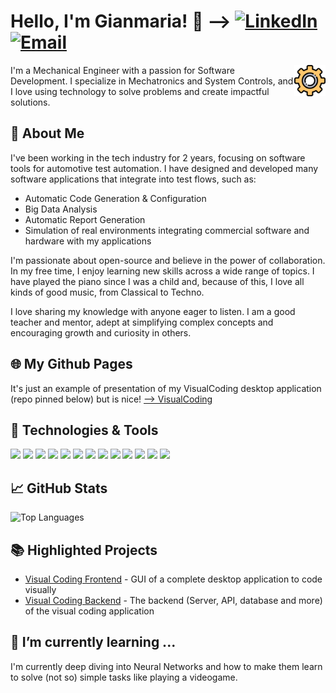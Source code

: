 
# Hello, I'm Gianmaria! 👋 --> [![LinkedIn][3.2]][3] [![Email][4.2]][4]

<p valign="left" >
<img src="./gear.png" width="50" align="right" alt="Yellow Gear Icon" />

I'm a Mechanical Engineer with a passion for Software Development. I specialize in Mechatronics and System Controls, and I love using technology to solve problems and create impactful solutions. 
</p>



## 🚀 About Me

<!-- A short bio -->
I've been working in the tech industry for 2 years, focusing on software tools for automotive test automation. I have designed and developed many software applications that integrate into test flows, such as:

- Automatic Code Generation & Configuration
- Big Data Analysis
- Automatic Report Generation
- Simulation of real environments integrating commercial software and hardware with my applications

I'm passionate about open-source and believe in the power of collaboration. In my free time, I enjoy learning new skills across a wide range of topics. I have played the piano since I was a child and, because of this, I love all kinds of good music, from Classical to Techno.

I love sharing my knowledge with anyone eager to listen. I am a good teacher and mentor, adept at simplifying complex concepts and encouraging growth and curiosity in others.

## 🌐 My Github Pages
It's just an example of presentation of my VisualCoding desktop application (repo pinned below) but is nice! 
<a href="https://g14mb0.github.io/G14MB0/" target="_blank"> --> VisualCoding</a>

## 🔧 Technologies & Tools

<!-- Icons for technologies & tools -->
![](https://img.shields.io/badge/Code-JavaScript-informational?style=flat&logo=javascript&logoColor=white&color=green)
![](https://img.shields.io/badge/Code-Python-informational?style=flat&logo=python&logoColor=white&color=green)
![](https://img.shields.io/badge/Tools-Electron-informational?style=flat&logo=electron&logoColor=white&color=green)
![](https://img.shields.io/badge/Code-C++-informational?style=flat&logo=cplusplus&logoColor=white&color=green)
![](https://img.shields.io/badge/Code-C-informational?style=flat&logo=c&logoColor=white&color=green)
![](https://img.shields.io/badge/Tools-Arduino-informational?style=flat&logo=arduino&logoColor=white&color=orange)
![](https://img.shields.io/badge/Tools-MATLAB-informational?style=flat&logo=mathworks&logoColor=white&color=orange)
![](https://img.shields.io/badge/Tools-DLL-informational?style=flat&logo=dll-files&logoColor=white&color=green)
![](https://img.shields.io/badge/Code-SQL-informational?style=flat&logo=sql&logoColor=white&color=green)
![](https://img.shields.io/badge/Database-PostgreSQL-informational?style=flat&logo=postgresql&logoColor=white&color=orange)
![](https://img.shields.io/badge/Database-SQLite-informational?style=flat&logo=sqlite&logoColor=white&color=orange)
![](https://img.shields.io/badge/Cloud-DigitalOcean-informational?style=flat&logo=digitalocean&logoColor=white&color=yellow)
![](https://img.shields.io/badge/Framework-FastAPI-informational?style=flat&logo=fastapi&logoColor=white&color=green)



## 📈 GitHub Stats

<!-- Top Languages -->
![Top Languages](https://github-readme-stats.vercel.app/api/top-langs/?username=G14MB0&layout=compact&theme=radical)

## 📚 Highlighted Projects

<!-- Project links -->
- [Visual Coding Frontend](https://github.com/G14MB0/VisualCoding_public) - GUI of a complete desktop application to code visually
- [Visual Coding Backend](https://github.com/G14MB0/VisualCoding_backend_public) - The backend (Server, API, database and more) of the visual coding application
<!-- Add more projects as needed -->




<!-- Icons -->
[3.2]: https://img.shields.io/badge/Linkedin-contact-brightgreen.svg?logo=linkedin&color=blue
[4.2]: https://img.shields.io/badge/email-contact-brightgreen.svg?logo=gmail&color=red

<!-- Links to your social media accounts -->
[3]: https://www.linkedin.com/in/gianmaria-castaldini/
[4]: mailto:castaldini.gianmaria@gmail.com



<!-- Optional: Any additional sections that you want to include -->
## 🌱 I’m currently learning ...
<!-- What you're currently learning -->
I'm currently deep diving into Neural Networks and how to make them learn to solve (not so) simple tasks like playing a videogame.


